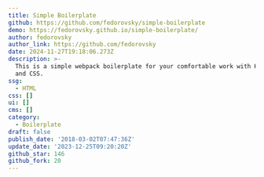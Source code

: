 ```yaml
---
title: Simple Boilerplate
github: https://github.com/fedorovsky/simple-boilerplate
demo: https://fedorovsky.github.io/simple-boilerplate/
author: fedorovsky
author_link: https://github.com/fedorovsky
date: 2024-11-27T19:18:06.273Z
description: >-
  This is a simple webpack boilerplate for your comfortable work with HTML, JS
  and CSS.
ssg:
  - HTML
css: []
ui: []
cms: []
category:
  - Boilerplate
draft: false
publish_date: '2018-03-02T07:47:36Z'
update_date: '2023-12-25T09:20:20Z'
github_star: 146
github_fork: 20
---
```

